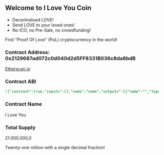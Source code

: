 ## Welcome to I Love You Coin

- Decentralised LOVE!
- Send LOVE to your loved ones!
- No ICO, no Pre-Sale, no crowdfunding!

First "Proof Of Love" (PoL) cryptocurrency in the world!

### Contract Address: 0x2129687ad072c0d040d2d5FF8331B036c8da8bdB

[Etherscan.io](https://etherscan.io/token/0x2129687ad072c0d040d2d5ff8331b036c8da8bdb/)

### Contract ABI

```markdown
[{"constant":true,"inputs":[],"name":"name","outputs":[{"name":"","type":"string"}],"type":"function"},{"constant":false,"inputs":[{"name":"_spender","type":"address"},{"name":"_value","type":"uint256"}],"name":"approve","outputs":[{"name":"success","type":"bool"}],"type":"function"},{"constant":true,"inputs":[],"name":"totalSupply","outputs":[{"name":"","type":"uint256"}],"type":"function"},{"constant":false,"inputs":[{"name":"_from","type":"address"},{"name":"_to","type":"address"},{"name":"_value","type":"uint256"}],"name":"transferFrom","outputs":[{"name":"success","type":"bool"}],"type":"function"},{"constant":true,"inputs":[],"name":"decimals","outputs":[{"name":"","type":"uint8"}],"type":"function"},{"constant":true,"inputs":[],"name":"version","outputs":[{"name":"","type":"string"}],"type":"function"},{"constant":true,"inputs":[{"name":"_owner","type":"address"}],"name":"balanceOf","outputs":[{"name":"balance","type":"uint256"}],"type":"function"},{"constant":true,"inputs":[],"name":"symbol","outputs":[{"name":"","type":"string"}],"type":"function"},{"constant":false,"inputs":[{"name":"_to","type":"address"},{"name":"_value","type":"uint256"}],"name":"transfer","outputs":[{"name":"success","type":"bool"}],"type":"function"},{"constant":false,"inputs":[{"name":"_spender","type":"address"},{"name":"_value","type":"uint256"},{"name":"_extraData","type":"bytes"}],"name":"approveAndCall","outputs":[{"name":"success","type":"bool"}],"type":"function"},{"constant":true,"inputs":[{"name":"_owner","type":"address"},{"name":"_spender","type":"address"}],"name":"allowance","outputs":[{"name":"remaining","type":"uint256"}],"type":"function"},{"inputs":[{"name":"_initialAmount","type":"uint256"},{"name":"_tokenName","type":"string"},{"name":"_decimalUnits","type":"uint8"},{"name":"_tokenSymbol","type":"string"}],"type":"constructor"},{"anonymous":false,"inputs":[{"indexed":true,"name":"_from","type":"address"},{"indexed":true,"name":"_to","type":"address"},{"indexed":false,"name":"_value","type":"uint256"}],"name":"Transfer","type":"event"},{"anonymous":false,"inputs":[{"indexed":true,"name":"_owner","type":"address"},{"indexed":true,"name":"_spender","type":"address"},{"indexed":false,"name":"_value","type":"uint256"}],"name":"Approval","type":"event"}]
```

### Contract Name

I Love You

### Total Supply

21.000.000,0

Twenty-one million with a single decimal fraction!
